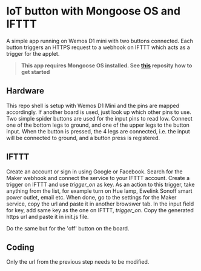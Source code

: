 # IoT button with Mongoose OS and IFTTT
A simple app running on Wemos D1 mini with two buttons connected. 
Each button triggers an HTTPS request to a webhook on IFTTT which acts as a trigger for the applet. 

> **This app requires Mongoose OS installed. See [this](https://github.com/jayway/urban-farming-mongoose "urban-farming-mongoose") reposity how to get started** 

## Hardware
This repo shell is setup with Wemos D1 Mini and the pins are mapped accordingly. If another board is used, just look up which other pins to use. 
Two simple spider buttons are used for the input pins to read low. Connect one of the bottom legs to ground, and one of the upper legs to the button input. When the button is pressed, the 4 legs are connected, i.e. the input will be connected to ground, and a button press is registered. 

## IFTTT
Create an account or sign in using Google or Facebook. 
Search for the Maker webhook and connect the service to your IFTTT account. 
Create a trigger on IFTTT and use _trigger_on_ as key. As an action to this trigger, take anything from the list, for example turn on Hue lamp, Ewelink Sonoff smart power outlet, email etc. 
When done, go to the settings for the Maker service, copy the url and paste it in another browswer tab. In the input field for key, add same key as the one on IFTTT, _trigger_on_. Copy the generated https url and paste it in init.js file.

Do the same but for the 'off' button on the board. 

## Coding
Only the url from the previous step needs to be modified. 
